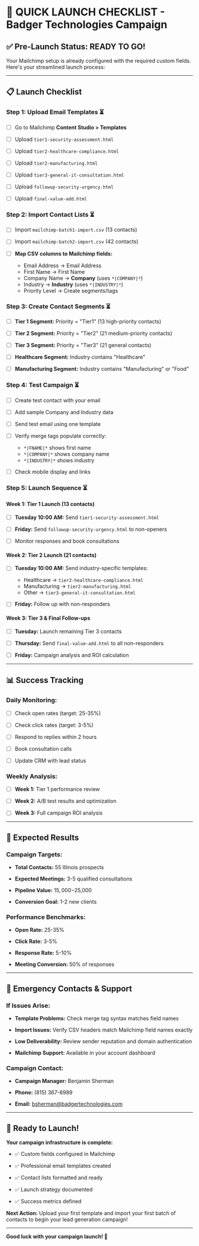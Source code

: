 # 🚀 QUICK LAUNCH CHECKLIST - Badger Technologies Campaign



## ✅ Pre-Launch Status: READY TO GO!


Your Mailchimp setup is already configured with the required custom fields. Here's your streamlined launch process:

---


## 📋 Launch Checklist



### **Step 1: Upload Email Templates** ⏳

- [ ] Go to Mailchimp **Content Studio > Templates**

- [ ] Upload `tier1-security-assessment.html` 

- [ ] Upload `tier2-healthcare-compliance.html`

- [ ] Upload `tier2-manufacturing.html`

- [ ] Upload `tier3-general-it-consultation.html`

- [ ] Upload `followup-security-urgency.html`

- [ ] Upload `final-value-add.html`



### **Step 2: Import Contact Lists** ⏳

- [ ] Import `mailchimp-batch1-import.csv` (13 contacts)

- [ ] Import `mailchimp-batch2-import.csv` (42 contacts)

- [ ] **Map CSV columns to Mailchimp fields:**

  - Email Address → Email Address
  - First Name → First Name
  - Company Name → **Company** (uses `*|COMPANY|*`)
  - Industry → **Industry** (uses `*|INDUSTRY|*`)
  - Priority Level → Create segments/tags


### **Step 3: Create Contact Segments** ⏳

- [ ] **Tier 1 Segment:** Priority = "Tier1" (13 high-priority contacts)

- [ ] **Tier 2 Segment:** Priority = "Tier2" (21 medium-priority contacts)  

- [ ] **Tier 3 Segment:** Priority = "Tier3" (21 general contacts)

- [ ] **Healthcare Segment:** Industry contains "Healthcare"

- [ ] **Manufacturing Segment:** Industry contains "Manufacturing" or "Food"



### **Step 4: Test Campaign** ⏳

- [ ] Create test contact with your email

- [ ] Add sample Company and Industry data

- [ ] Send test email using one template

- [ ] Verify merge tags populate correctly:

  - `*|FNAME|*` shows first name
  - `*|COMPANY|*` shows company name
  - `*|INDUSTRY|*` shows industry

- [ ] Check mobile display and links



### **Step 5: Launch Sequence** ⏳



#### **Week 1: Tier 1 Launch (13 contacts)**

- [ ] **Tuesday 10:00 AM:** Send `tier1-security-assessment.html`

- [ ] **Friday:** Send `followup-security-urgency.html` to non-openers

- [ ] Monitor responses and book consultations



#### **Week 2: Tier 2 Launch (21 contacts)**  

- [ ] **Tuesday 10:00 AM:** Send industry-specific templates:

  - Healthcare → `tier2-healthcare-compliance.html`
  - Manufacturing → `tier2-manufacturing.html`
  - Other → `tier3-general-it-consultation.html`

- [ ] **Friday:** Follow up with non-responders



#### **Week 3: Tier 3 & Final Follow-ups**

- [ ] **Tuesday:** Launch remaining Tier 3 contacts

- [ ] **Thursday:** Send `final-value-add.html` to all non-responders

- [ ] **Friday:** Campaign analysis and ROI calculation


---


## 📊 Success Tracking



### **Daily Monitoring:**

- [ ] Check open rates (target: 25-35%)

- [ ] Check click rates (target: 3-5%)

- [ ] Respond to replies within 2 hours

- [ ] Book consultation calls

- [ ] Update CRM with lead status



### **Weekly Analysis:**

- [ ] **Week 1:** Tier 1 performance review

- [ ] **Week 2:** A/B test results and optimization

- [ ] **Week 3:** Full campaign ROI analysis


---


## 🎯 Expected Results



### **Campaign Targets:**

- **Total Contacts:** 55 Illinois prospects

- **Expected Meetings:** 3-5 qualified consultations

- **Pipeline Value:** $15,000-$25,000

- **Conversion Goal:** 1-2 new clients



### **Performance Benchmarks:**

- **Open Rate:** 25-35%

- **Click Rate:** 3-5%  

- **Response Rate:** 5-10%

- **Meeting Conversion:** 50% of responses


---


## 🚨 Emergency Contacts & Support



### **If Issues Arise:**

- **Template Problems:** Check merge tag syntax matches field names

- **Import Issues:** Verify CSV headers match Mailchimp field names exactly

- **Low Deliverability:** Review sender reputation and domain authentication

- **Mailchimp Support:** Available in your account dashboard



### **Campaign Contact:**

- **Campaign Manager:** Benjamin Sherman

- **Phone:** (815) 367-6989

- **Email:** [bsherman@badgertechnologies.com](mailto:bsherman@badgertechnologies.com)


---


## 🎉 Ready to Launch!


**Your campaign infrastructure is complete:**

- ✅ Custom fields configured in Mailchimp

- ✅ Professional email templates created

- ✅ Contact lists formatted and ready

- ✅ Launch strategy documented

- ✅ Success metrics defined


**Next Action:** Upload your first template and import your first batch of contacts to begin your lead generation campaign!

---

**Good luck with your campaign launch! 🚀**